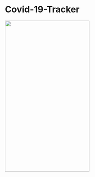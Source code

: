 # Covid-19-Tracker

<img src="https://github.com/rock16/Covid-19-Tracker/blob/master/covid-19.gif" width="270" height="480">
